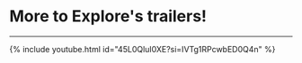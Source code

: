 # More to Explore's trailers!

---

{% include youtube.html id="45L0QluI0XE?si=IVTg1RPcwbED0Q4n" %}
